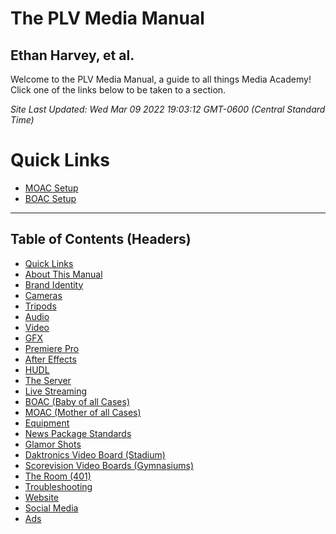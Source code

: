The PLV Media Manual
====================

Ethan Harvey, et al.
--------------------

Welcome to the PLV Media Manual, a guide to all things Media Academy! Click one of the links below to be taken to a section.

_Site Last Updated: Wed Mar 09 2022 19:03:12 GMT-0600 (Central Standard Time)_

Quick Links
===========

*   [MOAC Setup](h.saa8t5379qfj#setting-up-in-practice)
*   [BOAC Setup](h.kwhq4y8y0apo#setting-up-during-a-stream)

* * *

Table of Contents (Headers)
---------------------------

*   [Quick Links](h.unlme81q7eh1)
*   [About This Manual](h.sfpaor8716uz)
*   [Brand Identity](h.7bmai9pwkh9p)
*   [Cameras](h.1tcdkup64r9g)
*   [Tripods](h.yuhtzim30a4)
*   [Audio](h.brk2alorp35y)
*   [Video](h.kkjzqxsoomxx)
*   [GFX](h.ndtjbu9g0o6e)
*   [Premiere Pro](h.1mhv4uau4noj)
*   [After Effects](h.deagn8ol99gl)
*   [HUDL](h.myt678gj8d8j)
*   [The Server](h.f4nxr635jhly)
*   [Live Streaming](h.k6vpdgk5q6kp)
*   [BOAC (Baby of all Cases)](h.kwhq4y8y0apo)
*   [MOAC (Mother of all Cases)](h.saa8t5379qfj)
*   [Equipment](h.fglkqcvgontl)
*   [News Package Standards](h.rt9rd1pho1ok)
*   [Glamor Shots](h.ubf5pc7fsdw4)
*   [Daktronics Video Board (Stadium)](h.mp2wk13ytfu)
*   [Scorevision Video Boards (Gymnasiums)](h.8gojh3spy7id)
*   [The Room (401)](h.x7cwwn36er8m)
*   [Troubleshooting](h.g2ud8d4rvknq)
*   [Website](h.2d4hxuidis1p)
*   [Social Media](h.hhog2pau3l76)
*   [Ads](h.obmntodpl9hy)